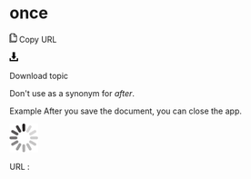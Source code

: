 # once

![Copy URL](media/once/Copy.png)
Copy URL

![Download](media/once/Download.png)

Download topic

Don't use as a synonym for *after*.

Example
After you save the document, you can close the app.

![In progress](media/once/activity-large.gif)

URL :
